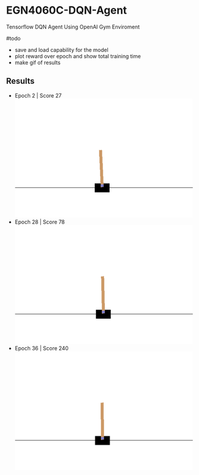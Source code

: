 # EGN4060C-DQN-Agent
Tensorflow DQN Agent Using OpenAI Gym Enviroment

#todo
- save and load capability for the model
- plot reward over epoch and show total training time
- make gif of results

## Results
- Epoch 2 | Score 27
![Epoch 2](gif/epoch1.gif)
- Epoch 28 | Score 78
![Epoch 28](gif/epoch2.gif)
- Epoch 36 | Score 240
![Epoch 36](gif/epoch3.gif)
